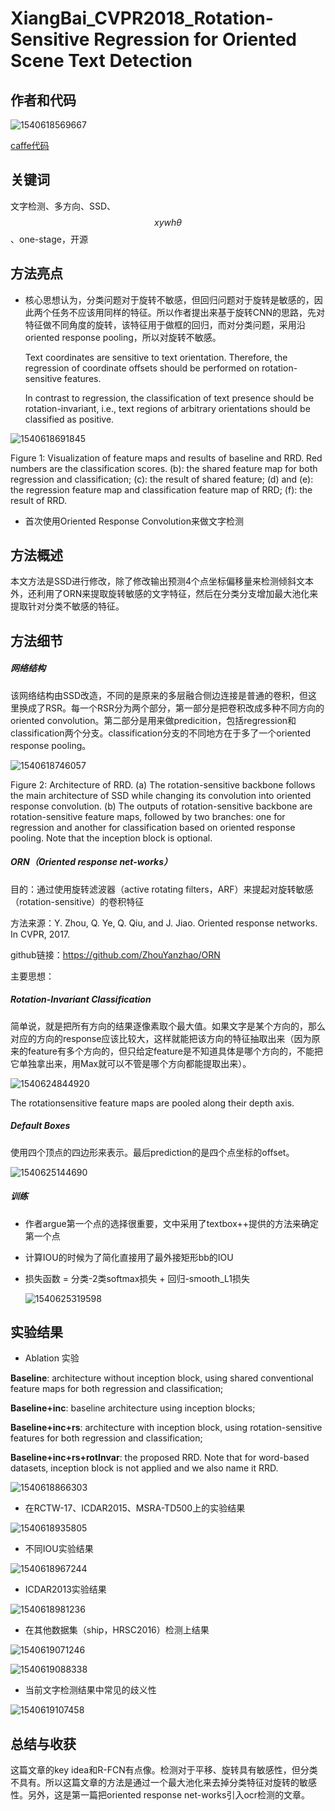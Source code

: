 # XiangBai_CVPR2018_Rotation-Sensitive Regression for Oriented Scene Text Detection

## 作者和代码    

![1540618569667](XiangBai_CVPR2018_Rotation-Sensitive_Regression_for_Oriented_Scene_Text_Detection.assets/1540618569667.png)

[caffe代码](https://github.com/MhLiao/RRD)

## 关键词

文字检测、多方向、SSD、$$xywh\theta$$、one-stage，开源

## 方法亮点

+ 核心思想认为，分类问题对于旋转不敏感，但回归问题对于旋转是敏感的，因此两个任务不应该用同样的特征。所以作者提出来基于旋转CNN的思路，先对特征做不同角度的旋转，该特征用于做框的回归，而对分类问题，采用沿oriented response pooling，所以对旋转不敏感。 

  Text coordinates are sensitive to text orientation. Therefore, the regression of coordinate offsets should be performed on rotation-sensitive features.    

  In contrast to regression, the classification of text presence should be rotation-invariant, i.e., text regions of arbitrary orientations should be classified as positive.    

![1540618691845](XiangBai_CVPR2018_Rotation-Sensitive_Regression_for_Oriented_Scene_Text_Detection.assets/1540618691845.png)

Figure 1: Visualization of feature maps and results of baseline and RRD. Red numbers are the classification scores. (b): the shared feature map for both regression and classification; (c): the result of shared feature; (d) and (e): the regression feature map and classification feature map of RRD; (f): the result of RRD.

+ 首次使用Oriented Response Convolution来做文字检测



## 方法概述

本文方法是SSD进行修改，除了修改输出预测4个点坐标偏移量来检测倾斜文本外，还利用了ORN来提取旋转敏感的文字特征，然后在分类分支增加最大池化来提取针对分类不敏感的特征。

## 方法细节

##### 网络结构

该网络结构由SSD改造，不同的是原来的多层融合侧边连接是普通的卷积，但这里换成了RSR。每一个RSR分为两个部分，第一部分是把卷积改成多种不同方向的oriented convolution。第二部分是用来做predicition，包括regression和classification两个分支。classification分支的不同地方在于多了一个oriented response pooling。

![1540618746057](XiangBai_CVPR2018_Rotation-Sensitive_Regression_for_Oriented_Scene_Text_Detection.assets/1540618746057.png)

Figure 2: Architecture of RRD. (a) The rotation-sensitive backbone follows the main architecture of SSD while changing its convolution into oriented response convolution. (b) The outputs of rotation-sensitive backbone are rotation-sensitive feature maps, followed by two branches: one for regression and another for classification based on oriented response pooling. Note that the inception block is optional.    

##### ORN（Oriented response net-works）

目的：通过使用旋转滤波器（active rotating filters，ARF）来提起对旋转敏感（rotation-sensitive）的卷积特征

方法来源：Y. Zhou, Q. Ye, Q. Qiu, and J. Jiao. Oriented response networks. In CVPR, 2017.    

github链接：https://github.com/ZhouYanzhao/ORN

主要思想：

##### Rotation-Invariant Classification    

简单说，就是把所有方向的结果逐像素取个最大值。如果文字是某个方向的，那么对应的方向的response应该比较大，这样就能把该方向的特征抽取出来（因为原来的feature有多个方向的，但只给定feature是不知道具体是哪个方向的，不能把它单独拿出来，用Max就可以不管是哪个方向都能提取出来）。

![1540624844920](XiangBai_CVPR2018_Rotation-Sensitive_Regression_for_Oriented_Scene_Text_Detection.assets/1540624844920.png)

The rotationsensitive feature maps are pooled along their depth axis.    

##### Default Boxes

使用四个顶点的四边形来表示。最后prediction的是四个点坐标的offset。

![1540625144690](XiangBai_CVPR2018_Rotation-Sensitive_Regression_for_Oriented_Scene_Text_Detection.assets/1540625144690.png)

##### 训练

+ 作者argue第一个点的选择很重要，文中采用了textbox++提供的方法来确定第一个点

+ 计算IOU的时候为了简化直接用了最外接矩形bb的IOU

+ 损失函数 = 分类-2类softmax损失 + 回归-smooth_L1损失

  ![1540625319598](XiangBai_CVPR2018_Rotation-Sensitive_Regression_for_Oriented_Scene_Text_Detection.assets/1540625319598.png)



## 实验结果

- Ablation 实验

**Baseline**: architecture without inception block, using shared conventional feature maps for both regression and classification; 

**Baseline+inc**: baseline architecture using inception blocks; 

**Baseline+inc+rs**: architecture with inception block, using rotation-sensitive features for both regression and classification; 

**Baseline+inc+rs+rotInvar**: the proposed RRD. Note that for word-based datasets, inception block is not applied and we also name it RRD.    

![1540618866303](XiangBai_CVPR2018_Rotation-Sensitive_Regression_for_Oriented_Scene_Text_Detection.assets/1540618866303.png)

- 在RCTW-17、ICDAR2015、MSRA-TD500上的实验结果

![1540618935805](XiangBai_CVPR2018_Rotation-Sensitive_Regression_for_Oriented_Scene_Text_Detection.assets/1540618935805.png)

+ 不同IOU实验结果

![1540618967244](XiangBai_CVPR2018_Rotation-Sensitive_Regression_for_Oriented_Scene_Text_Detection.assets/1540618967244.png)

+ ICDAR2013实验结果

![1540618981236](XiangBai_CVPR2018_Rotation-Sensitive_Regression_for_Oriented_Scene_Text_Detection.assets/1540618981236.png)

+ 在其他数据集（ship，HRSC2016）检测上结果

![1540619071246](XiangBai_CVPR2018_Rotation-Sensitive_Regression_for_Oriented_Scene_Text_Detection.assets/1540619071246.png)

![1540619088338](XiangBai_CVPR2018_Rotation-Sensitive_Regression_for_Oriented_Scene_Text_Detection.assets/1540619088338.png)

+ 当前文字检测结果中常见的歧义性

![1540619107458](XiangBai_CVPR2018_Rotation-Sensitive_Regression_for_Oriented_Scene_Text_Detection.assets/1540619107458.png)

## 总结与收获

这篇文章的key idea和R-FCN有点像。检测对于平移、旋转具有敏感性，但分类不具有。所以这篇文章的方法是通过一个最大池化来去掉分类特征对旋转的敏感性。另外，这是第一篇把oriented response net-works引入ocr检测的文章。







